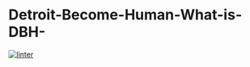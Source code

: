 # Detroit-Become-Human-What-is-DBH-
[![linter](https://github.com/Amanda-Groulx/Detroit-Become-Human-What-is-DBH-/workflows/linter/badge.svg)](https://github.com/marketplace/actions/super-linter)
